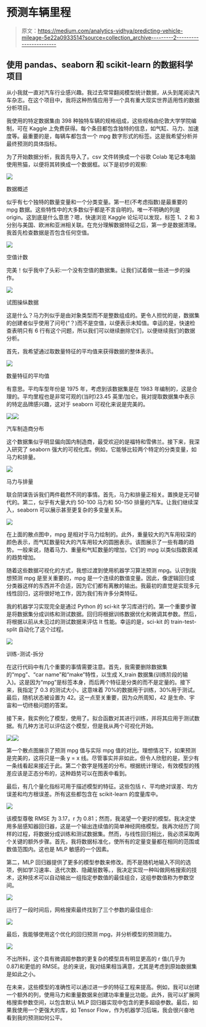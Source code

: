# 预测车辆里程

> 原文：<https://medium.com/analytics-vidhya/predicting-vehicle-mileage-5e22a0933514?source=collection_archive---------2----------------------->

## 使用 pandas、seaborn 和 scikit-learn 的数据科学项目

从小我就一直对汽车行业感兴趣。我过去常常翻阅模型统计数据，从头到尾阅读汽车杂志。在这个项目中，我将这种热情应用于一个具有重大现实世界适用性的数据分析项目。

我使用的特定数据集由 398 种独特车辆的规格组成，这些规格由伦敦大学学院编制，可在 Kaggle 上免费获得。每个条目都包含独特的信息，如气缸、马力、加速度等。最重要的是，每辆车都包含一个 mpg 数字形式的标签。这是我希望分析并最终预测的具体指标。

为了开始数据分析，我首先导入了。csv 文件转换成一个谷歌 Colab 笔记本电脑使用熊猫，以便将其转换成一个数据框。以下是初步的观察:

![](img/8a2d381c3e4bb87b26f46767e6139219.png)

数据概述

似乎有七个独特的数量变量和一个分类变量。第一栏(不考虑指数)是最重要的 mpg 数据。这些特性中的大多数似乎都是不言自明的。唯一不明确的列是 origin。这到底是什么意思？嗯，快速浏览 Kaggle 论坛可以发现，标签 1、2 和 3 分别与美国、欧洲和亚洲相关联。在充分理解数据特征之后，第一步是数据清理。我首先检查数据是否包含任何空值。

![](img/3cd16a893de696769a1a33a8e54dd989.png)

空值计数

完美！似乎我中了头彩:一个没有空值的数据集。让我们试着做一些进一步的操作。

![](img/e2995fab9d22f9191438db4e3f303bd3.png)

试图操纵数据

这是什么？马力列似乎是由对象类型而不是整数组成的。更令人担忧的是，数据集的创建者似乎使用了问号(“？)而不是空值，以便表示未知值。幸运的是，快速检查表明只有 6 行有这个问题，所以我们可以继续删除它们，以便继续我们的数据分析。

首先，我希望通过取数量特征的平均值来获得数据的整体表示。

![](img/604e5e44c0b0bd5d8bd21b0857e0dc48.png)

数量特征的平均值

有意思。平均车型年份是 1975 年，考虑到该数据集是在 1983 年编制的，这是合理的。平均里程也是非常可观的(当时)23.45 英里/加仑。我对提取数据集中表示的特定品牌感兴趣，这对于 seaborn 可视化来说是完美的。

![](img/c0773ff43f8e229e8f054ff2865a81b6.png)![](img/3a22f0d093df920e241d17aed2a5897f.png)

汽车制造商分布

这个数据集似乎明显偏向国内制造商，最受欢迎的是福特和雪佛兰。接下来，我深入研究了 seaborn 强大的可视化库。例如，它能够比较两个特定的分类变量，如马力和排量。

![](img/3a2e5ffc2aceebcf3caa0314f0cd56af.png)

马力与排量

联合阴谋告诉我们两件截然不同的事情。首先，马力和排量正相关。置换是无可替代的。第二，似乎有大量大约 50-100 马力和 50-150 排量的汽车。让我们继续深入，seaborn 可以展示甚至更复杂的多变量关系。

![](img/d012976922003741ad9b8d187b4e64f7.png)

在上面的散点图中，mpg 是相对于马力绘制的。此外，重量较大的汽车用较深的颜色表示，而气缸数量较大的汽车用较大的圆圈表示。该图展示了一些有趣的趋势。一般来说，随着马力、重量和气缸数量的增加，它们的 mpg 以类似指数衰减的趋势增加。

随着这些数据可视化的方式，我想过渡到使用机器学习算法预测 mpg。认识到我想预测 mpg 是至关重要的，mpg 是一个连续的数值变量。因此，像逻辑回归或分类器这样的东西并不合适，因为它们都有离散的输出。我最初的直觉是实现多元线性回归，这将很好地工作，因为我们有许多分类特征。

我的机器学习实现完全是通过 Python 的 sci-kit 学习库进行的。第一个重要步骤是将数据集分成训练和测试数据。回归将根据训练数据优化和微调其参数。然后，将根据以前从未见过的测试数据来评估 It 性能。幸运的是，sci-kit 的 train-test-split 自动化了这个过程。

![](img/a50ae7fd6b9caddb805dacfdeed96a13.png)

训练-测试-拆分

在这行代码中有几个重要的事情需要注意。首先，我需要删除数据集的“mpg”、“car name”和“make”特性，以生成 X_train 数据集(训练阶段的输入)。这是因为“mpg”是标签本身，而后两个特征是分类的而不是定量的。接下来，我指定了 0.3 的测试大小，这意味着 70%的数据用于训练，30%用于测试。最后，随机状态被设置为 42。这一点至关重要，因为众所周知，42 是生命、宇宙和一切终极问题的答案。

接下来，我实例化了模型，使用了。拟合函数对其进行训练，并将其应用于测试数据。有几种方法可以评估这个模型，但是我从两个可视化开始。

![](img/2af7b6af3d9512cd7efc2e21c04614a5.png)![](img/79be02c9c0a8839f5a877d2b013a316b.png)

第一个散点图展示了预测 mpg 值与实际 mpg 值的对比。理想情况下，如果预测是完美的，这将只是一条 y = x 线。尽管事实并非如此，但令人欣慰的是，至少有一条线看起来接近于此。第二个数字是残差的分布。根据统计理论，有效模型的残差应该是正态分布的，这种趋势可以在图表中看到。

最后，有几个量化指标可用于描述模型的特征。这些包括 r、平均绝对误差、均方误差和均方根误差。所有这些都包含在 scikit-learn 的度量库中。

![](img/e1569b5be3c0e104ec9a231079e69186.png)

该模型尊敬 RMSE 为 3.17，r 为 0.81；然而，我渴望一个更好的模型。我决定使用多层感知器回归器，这是一个输出连续值的简单神经网络模型。我再次经历了同样的过程，将数据分成训练和测试数据集。然而，与线性回归相比，我必须采取两个关键的额外步骤。首先，我将数据标准化，使所有的定量变量都在相同的范围或数值范围内。这也是 MLP 敏感的一个因素。

第二，MLP 回归器提供了更多的模型参数来修改。而不是随机地输入不同的选项，例如学习速率、迭代次数、隐藏层数等。，我决定实现一种叫做网格搜索的技术，这种技术可以自动输出一组指定参数值的最佳组合，这组参数值称为参数空间。

![](img/ff48e2f96b789b29ad1884604aa625af.png)

运行了一段时间后，网格搜索最终找到了三个参数的最佳组合:

![](img/9769baddc284811b8b5741cfa8066e2c.png)

最后，我能够使用这个优化的回归预测 mpg，并分析模型的预测能力。

![](img/fa6d2055c4addfc2c0a5570f7009cf4a.png)

不出所料，这个具有微调超参数的更复杂的模型具有明显更高的 r 值(几乎为 0.87)和更低的 RMSE。总的来说，我对结果相当满意，尤其是考虑到原始数据集是如此之小。

在未来，这些模型的准确性可以通过进一步的特征工程来提高。例如，我可以创建一个额外的列，使用马力和重量数据来创建功率重量比功能。此外，我可以扩展网格搜索参数空间，以包含默认 MLP 回归器实现中包含的更多超级参数。最后，如果我使用一个更强大的库，如 Tensor Flow，作为机器学习后端，我会很兴奋地看到我的预测如何公平。